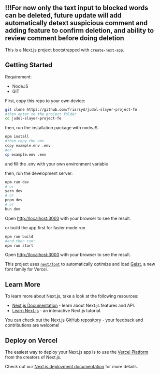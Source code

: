 ## !!!For now only the text input to blocked words can be deleted, future update will add automatically detext suspicious comment and adding feature to confirm deletion, and ability to review comment before doing deletion

This is a [Next.js](https://nextjs.org) project bootstrapped with [`create-next-app`](https://nextjs.org/docs/pages/api-reference/create-next-app).

## Getting Started
Requirement:
- NodeJS
- GIT

First, copy this repo to your own device:
```bash
git clone https://github.com/frisrsyd/judol-slayer-project-fe
#then enter to the project folder
cd judol-slayer-project-fe
```

then, run the installation package with nodeJS:
```bash
npm install
#then copy the env
copy example.env .env
#or
cp example.env .env
```
and fill the .env with your own environment variable

then, run the development server:

```bash
npm run dev
# or
yarn dev
# or
pnpm dev
# or
bun dev
```

Open [http://localhost:3000](http://localhost:3000) with your browser to see the result.

or build the app first for faster mode
run
```bash
npm run build
#and then run:
npm run start
```
Open [http://localhost:3000](http://localhost:3000) with your browser to see the result.


This project uses [`next/font`](https://nextjs.org/docs/pages/building-your-application/optimizing/fonts) to automatically optimize and load [Geist](https://vercel.com/font), a new font family for Vercel.

## Learn More

To learn more about Next.js, take a look at the following resources:

- [Next.js Documentation](https://nextjs.org/docs) - learn about Next.js features and API.
- [Learn Next.js](https://nextjs.org/learn-pages-router) - an interactive Next.js tutorial.

You can check out [the Next.js GitHub repository](https://github.com/vercel/next.js) - your feedback and contributions are welcome!

## Deploy on Vercel

The easiest way to deploy your Next.js app is to use the [Vercel Platform](https://vercel.com/new?utm_medium=default-template&filter=next.js&utm_source=create-next-app&utm_campaign=create-next-app-readme) from the creators of Next.js.

Check out our [Next.js deployment documentation](https://nextjs.org/docs/pages/building-your-application/deploying) for more details.
